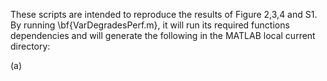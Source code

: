 These scripts are intended to reproduce the results of Figure 2,3,4 and S1. 
By running \bf{VarDegradesPerf.m}, it will run its required functions dependencies and will generate the following in the MATLAB local current directory:

(a) 

